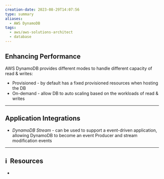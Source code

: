 ```yaml
---
creation-date: 2023-08-29T14:07:56
type: summary
aliases:
  - AWS DynamoDB
tags:
  - aws/aws-solutions-architect
  - database
---
```


## Enhancing Performance 

AWS DynamoDB provides different modes to handle different capacity of read & writes: 

- Provisioned - by default has a fixed provisioned resources when hosting the DB
- On-demand - allow DB to auto scaling based on the workloads of read & writes

---
## Application Integrations

- *DynamoDB Stream* - can be used to support a event-driven application, allowing DynamoDB to become an event Producer and stream modification events



---
## ℹ️  Resources
- 